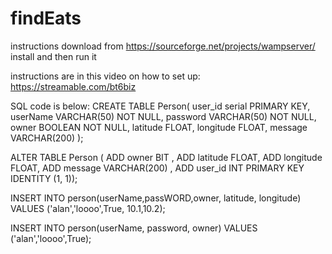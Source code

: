 # findEats

instructions
download from https://sourceforge.net/projects/wampserver/
install and then run it

instructions are in this video on how to set up:
https://streamable.com/bt6biz


SQL code is below:
CREATE TABLE Person(
user_id serial PRIMARY KEY,
userName VARCHAR(50) NOT NULL,
password VARCHAR(50) NOT NULL,
owner BOOLEAN NOT NULL,
latitude FLOAT,
longitude FLOAT,
message VARCHAR(200) 
);

ALTER TABLE Person (
ADD owner BIT ,
ADD latitude FLOAT,
ADD longitude FLOAT,
ADD message VARCHAR(200) ,
ADD user_id INT PRIMARY KEY IDENTITY (1, 1));

INSERT INTO person(userName,passWORD,owner, latitude, longitude) VALUES ('alan','loooo',True, 10.1,10.2);

INSERT INTO person(userName, password, owner) VALUES ('alan','loooo',True);

